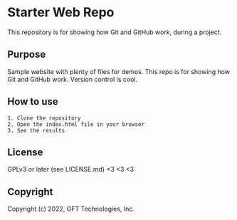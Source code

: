 # Starter Web Repo

This repository is for showing how Git and GitHub work, during a project.

## Purpose

Sample website with plenty of files for demos.
This repo is for showing how Git and GitHub work.
Version control is cool.

## How to use

    1. Clone the repository
    2. Open the index.html file in your browser
    3. See the results

## License
GPLv3 or later (see LICENSE.md) <3 <3 <3

## Copyright
Copyright (c) 2022, GFT Technologies, Inc.